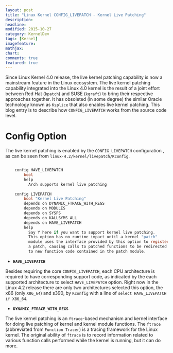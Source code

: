 ```yaml
---
layout: post
title: "Linux Kernel CONFIG_LIVEPATCH - Kernel Live Patching"
description:
headline:
modified: 2015-10-27
category: KernelDev
tags: [Kernel]
imagefeature:
mathjax:
chart:
comments: true
featured: true
---
```


Since Linux Kernel 4.0 release, the live kernel patching capability is now a mainstream feature in the Linux ecosystem. The live kernel patching capability integrated into the Linux 4.0 kernel is the result of a joint effort between Red Hat (`kpatch`) and SUSE (`kgraft`) to bring their respective approaches together. It has obsoleted (in some degree) the similar Oracle technology known as `Ksplice` that also enables live kernel patching. This blog entry is to describe how `CONFIG_LIVEPATCH` works from the source code level.

# Config Option

The live kernel patching is enabled by the `CONFIG_LIVEPATCH` configuration , as can be seen from `linux-4.2/kernel/livepatch/Kconfig`.

```c

	config HAVE_LIVEPATCH
		bool
		help
		  Arch supports kernel live patching
	
	config LIVEPATCH
		bool "Kernel Live Patching"
		depends on DYNAMIC_FTRACE_WITH_REGS
		depends on MODULES
		depends on SYSFS
		depends on KALLSYMS_ALL
		depends on HAVE_LIVEPATCH
		help
		  Say Y here if you want to support kernel live patching.
		  This option has no runtime impact until a kernel "patch"
		  module uses the interface provided by this option to register
		  a patch, causing calls to patched functions to be redirected
		  to new function code contained in the patch module.

```

* **`HAVE_LIVEPATCH`** 
 
Besides requiring the core `CONFIG_LIVEPATCH`, each CPU architecture is required to have corresponding support code, as indicated by the each supported architecture to select `HAVE_LIVEPATCH` option. Right now in the Linux 4.2 release there are only two architectures selected this option, the x86 (only `X86_64`) and s390, by `Kconfig` with a line of `select HAVE_LIVEPATCH if X86_64`.

* **`DYNAMIC_FTRACE_WITH_REGS`**

The live kernel patching is an `ftrace`-based mechanism and kernel interface for doing live patching of kernel and kernel module functions. The `ftrace` (abbreviated from `Function Tracer`) is a tracing framework for the Linux kernel. The original ability of `ftrace` is to record information related to various function calls performed while the kernel is running, but it can do more.



 